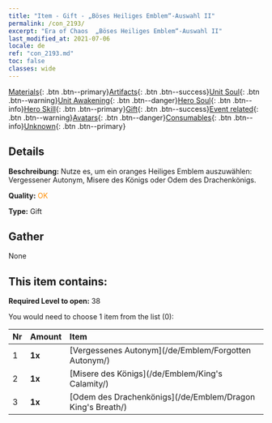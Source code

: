 ```yaml
---
title: "Item - Gift - „Böses Heiliges Emblem“-Auswahl II"
permalink: /con_2193/
excerpt: "Era of Chaos  „Böses Heiliges Emblem“-Auswahl II"
last_modified_at: 2021-07-06
locale: de
ref: "con_2193.md"
toc: false
classes: wide
---
```

 [Materials](/ItemsDE/){: .btn .btn--primary}[Artifacts](/ItemsDE/Artifacts/){: .btn .btn--success}[Unit Soul](/ItemsDE/UnitSoul/){: .btn .btn--warning}[Unit Awakening](/ItemsDE/UnitAwakening/){: .btn .btn--danger}[Hero Soul](/ItemsDE/HeroSoul/){: .btn .btn--info}[Hero Skill](/ItemsDE/HeroSkill/){: .btn .btn--primary}[Gift](/ItemsDE/Gift/){: .btn .btn--success}[Event related](/ItemsDE/Events/){: .btn .btn--warning}[Avatars](/ItemsDE/Avatars/){: .btn .btn--danger}[Consumables](/ItemsDE/Consumables/){: .btn .btn--info}[Unknown](/ItemsDE/Unknown/){: .btn .btn--primary}

## Details
 **Beschreibung:** Nutze es, um ein oranges Heiliges Emblem auszuwählen: Vergessener Autonym, Misere des Königs oder Odem des Drachenkönigs.

 **Quality:** <span style="color: #FF8C00">OK</span>

 **Type:** Gift

## Gather

  None

## This item contains:

 **Required Level to open:** 38

 You would need to choose 1 item from the list (0):

  | Nr | Amount |     Item    |
  |:---|:-------|:------------|
  | 1 |  **1x** | [Vergessenes Autonym](/de/Emblem/Forgotten Autonym/) |  | 
  | 2 |  **1x** | [Misere des Königs](/de/Emblem/King's Calamity/) |  | 
  | 3 |  **1x** | [Odem des Drachenkönigs](/de/Emblem/Dragon King's Breath/) |  | 
